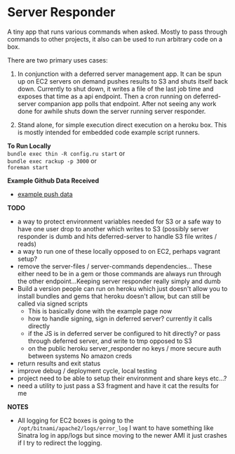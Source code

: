 Server Responder
===

A tiny app that runs various commands when asked. Mostly to pass through commands to other projects, it also can be used to run arbitrary code on a box.

There are two primary uses cases:

1) In conjunction with a deferred server management app. It can be spun up on EC2 servers on demand pushes results to S3 and shuts itself back down. Currently to shut down, it writes a file of the last job time and exposes that time as a api endpoint. Then a cron running on deferred-server companion app polls that endpoint. After not seeing any work done for awhile shuts down the server running server responder.

2) Stand alone, for simple execution direct execution on a heroku box. This is mostly intended for embedded code example script runners.

__To Run Locally__  
`bundle exec thin -R config.ru start` or  
`bundle exec rackup -p 3000` or  
`foreman start`

__Example Github Data Received__  
  
  * [example push data](https://help.github.com/articles/post-receive-hooks)

__TODO__

  * a way to protect environment variables needed for S3 or a safe way to have one user drop to another which writes to S3 (possibly server responder is dumb and hits deferred-server to handle S3 file writes / reads)
  * a way to run one of these locally opposed to on EC2, perhaps vagrant setup?
  * remove the server-files / server-commands dependencies… These either need to be in a gem or those commands are always run through the other endpoint…Keeping server responder really simply and dumb
  * Build a version people can run on heroku which just doesn't allow you to install bundles and gems that heroku doesn't allow, but can still be called via signed scripts
    * This is basically done with the example page now
    * how to handle signing, sign in deferred server? currently it calls directly
    * if the JS is in deferred server be configured to hit directly? or pass through deferred server, and write to tmp opposed to S3
    * on the public heroku server_responder no keys / more secure auth between systems No amazon creds
  * return results and exit status
  * improve debug / deployment cycle, local testing
  * project need to be able to setup their environment and share keys etc...?
  * need a utility to just pass a S3 fragment and have it cat the results for me

__NOTES__
  
  * All logging for EC2 boxes is going to the `/opt/bitnami/apache2/logs/error_log` I want to have something like Sinatra log in app/logs but since moving to the newer AMI it just crashes if I try to redirect the logging.

